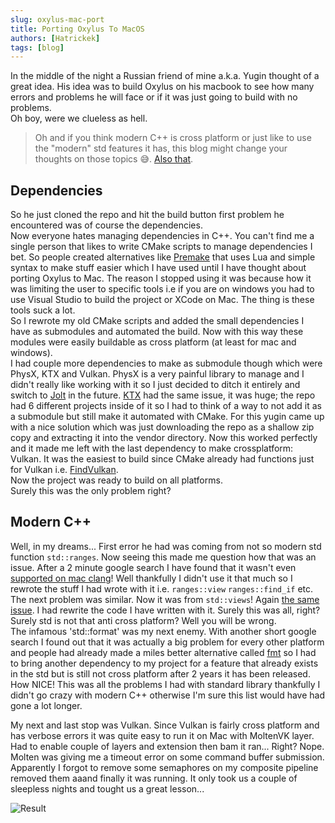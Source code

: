 ```yaml
---
slug: oxylus-mac-port
title: Porting Oxylus To MacOS
authors: [Hatrickek]
tags: [blog]
---
```

In the middle of the night a Russian friend of mine a.k.a. Yugin thought of a great idea. His idea was to build Oxylus on 
his macbook to see how many errors and problems he will face or if it was just going to build with no problems.     
Oh boy, were we clueless as hell.      

> Oh and if you think modern C++ is cross platform or just like to use the "modern" std features it has, this blog might change your thoughts on those topics 😅. [Also that](https://gist.github.com/bkaradzic/2e39896bc7d8c34e042b).

## Dependencies
So he just cloned the repo and hit the build button first problem he encountered was of course the dependencies.     
Now everyone hates managing dependencies in C++. You can't find me a single person that likes to write CMake scripts to manage dependencies I bet. So people created alternatives like [Premake](https://premake.github.io/) that uses Lua and simple syntax to make stuff easier which I have used until I have thought about porting Oxylus to Mac. The reason I stopped using it was because how it was limiting the user to specific tools i.e if you are on windows you had to use Visual Studio to build the project or XCode on Mac. The thing is these tools suck a lot.     
So I rewrote my old CMake scripts and added the small dependencies I have as submodules and automated the build. Now with this way these modules were easily buildable as cross platform (at least for mac and windows).        
I had couple more dependencies to make as submodule though which were PhysX, KTX and Vulkan. PhysX is a very painful library to manage and I didn't really like working with it so I just decided to ditch it entirely and switch to [Jolt](https://github.com/jrouwe/JoltPhysics) in the future. [KTX](https://github.com/KhronosGroup/KTX-Software) had the same issue, it was huge; the repo had 6 different projects inside of it so I had to think of a way to not add it as a submodule but still make it automated with CMake. For this yugin came up with a nice solution which was just downloading the repo as a shallow zip copy and extracting it into the vendor directory. Now this worked perfectly and it made me left with the last dependency to make crossplatform: Vulkan. It was the easiest to build since CMake already had functions just for Vulkan i.e. [FindVulkan](https://cmake.org/cmake/help/latest/module/FindVulkan.html).  
Now the project was ready to build on all platforms.    
Surely this was the only problem right?      
## Modern C++
Well, in my dreams... First error he had was coming from not so modern std function `std::ranges`. Now seeing this made me question how that was an issue. After a 2 minute google search I have found that it wasn't even [supported on mac clang](https://developer.apple.com/forums/thread/719896)! Well thankfully I didn't use it that much so I rewrote the stuff I had wrote with it i.e. `ranges::view`
`ranges::find_if` etc.       
The next problem was similar. Now it was from `std::views`! Again [the same issue](https://stackoverflow.com/questions/73628848/is-the-stdviews-namespace-not-available-in-xcodes-c?rq=1). I had rewrite the code I have written with it. Surely this was all, right? Surely std is not that anti cross platform? Well you will be wrong.   
The infamous 'std::format' was my next enemy. With another short google search I found out that it was actually a big problem for every other platform and people had already made a miles better alternative called [fmt](https://github.com/fmtlib/fmt) so I had to bring another dependency to my project for a feature that already exists in the std but is still not cross platform after 2 years it has been released. How NICE!
This was all the problems I had with standard library thankfully I didn't go crazy with modern C++ otherwise I'm sure this list would have had gone a lot longer.

My next and last stop was Vulkan. Since Vulkan is fairly cross platform and has verbose errors it was quite easy to run it on Mac with MoltenVK layer. Had to enable couple of layers and extension then bam it ran... Right? Nope. Molten was giving me a timeout error on some command buffer submission. Apparently I forgot to remove some semaphores on 
my composite pipeline removed them aaand finally it was running. It only took us a couple of sleepless nights and tought us a great lesson...

![Result](https://cdn.discordapp.com/attachments/1022588581237248060/1090745806765699242/Annotation_2023-03-29_235941.png)